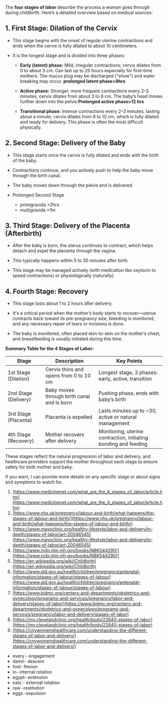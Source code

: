 The **four stages of labor** describe the process a woman goes through during childbirth. Here’s a detailed overview based on medical sources:

## 1. First Stage: Dilation of the Cervix

- This stage begins with the onset of regular uterine contractions and ends when the cervix is fully dilated to about 10 centimeters.
    
- It is the longest stage and is divided into three phases:
    
    - **Early (latent) phase:** Mild, irregular contractions; cervix dilates from 0 to about 3 cm. Can last up to 20 hours especially for first-time mothers. The mucus plug may be discharged ("show") and water breaking may occur. **prolonged latent phase>8hrs**
        
    - **Active phase:** Stronger, more frequent contractions every 2–3 minutes; cervix dilates from about 3 to 8 cm. The baby’s head moves further down into the pelvis.**Prolonged active phase>12 hrs**
        
    - **Transitional phase:** Intense contractions every 2–3 minutes, lasting about a minute; cervix dilates from 8 to 10 cm, which is fully dilated and ready for delivery. This phase is often the most difficult physically.
        

## 2. Second Stage: Delivery of the Baby

- This stage starts once the cervix is fully dilated and ends with the birth of the baby.
    
- Contractions continue, and you actively push to help the baby move through the birth canal.
    
- The baby moves down through the pelvis and is delivered.
- Prolonged Second Stage 
	- primigravida >2hrs
	- multigravida >1hr
    

## 3. Third Stage: Delivery of the Placenta (Afterbirth)

- After the baby is born, the uterus continues to contract, which helps detach and expel the placenta through the vagina.
    
- This typically happens within 5 to 30 minutes after birth.
    
- This stage may be managed actively (with medication like oxytocin to speed contractions) or physiologically (naturally).
    

## 4. Fourth Stage: Recovery

- This stage lasts about 1 to 2 hours after delivery.
    
- It's a critical period when the mother’s body starts to recover—uterus contracts back toward its pre-pregnancy size, bleeding is monitored, and any necessary repair of tears or incisions is done.
    
- The baby is monitored, often placed skin-to-skin on the mother’s chest, and breastfeeding is usually initiated during this time.
    

**Summary Table for the 4 Stages of Labor:**

|Stage|Description|Key Points|
|---|---|---|
|1st Stage (Dilation)|Cervix thins and opens from 0 to 10 cm|Longest stage, 3 phases: early, active, transition|
|2nd Stage (Delivery)|Baby moves through birth canal and is born|Pushing phase, ends with baby’s birth|
|3rd Stage (Placenta)|Placenta is expelled|Lasts minutes up to ~30, active or natural management|
|4th Stage (Recovery)|Mother recovers after delivery|Monitoring, uterine contraction, initiating bonding and feeding|

These stages reflect the natural progression of labor and delivery, and healthcare providers support the mother throughout each stage to ensure safety for both mother and baby.

If you want, I can provide more details on any specific stage or about signs and symptoms to watch for.

1. [https://www.medicinenet.com/what_are_the_4_stages_of_labor/article.htm](https://www.medicinenet.com/what_are_the_4_stages_of_labor/article.htm)
2. [https://www.nhs.uk/pregnancy/labour-and-birth/what-happens/the-stages-of-labour-and-birth/](https://www.nhs.uk/pregnancy/labour-and-birth/what-happens/the-stages-of-labour-and-birth/)
3. [https://www.mayoclinic.org/healthy-lifestyle/labor-and-delivery/in-depth/stages-of-labor/art-20046545](https://www.mayoclinic.org/healthy-lifestyle/labor-and-delivery/in-depth/stages-of-labor/art-20046545)
4. [https://www.ncbi.nlm.nih.gov/books/NBK544290/](https://www.ncbi.nlm.nih.gov/books/NBK544290/)
5. [https://en.wikipedia.org/wiki/Childbirth](https://en.wikipedia.org/wiki/Childbirth)
6. [https://www.qld.gov.au/health/children/pregnancy/antenatal-information/stages-of-labour/stages-of-labour](https://www.qld.gov.au/health/children/pregnancy/antenatal-information/stages-of-labour/stages-of-labour)
7. [https://www.bidmc.org/centers-and-departments/obstetrics-and-gynecology/programs-and-services/pregnancy/labor-and-delivery/stages-of-labor](https://www.bidmc.org/centers-and-departments/obstetrics-and-gynecology/programs-and-services/pregnancy/labor-and-delivery/stages-of-labor)
8. [https://my.clevelandclinic.org/health/body/22640-stages-of-labor](https://my.clevelandclinic.org/health/body/22640-stages-of-labor)
9. [https://cnywomenshealthcare.com/understanding-the-different-stages-of-labor-and-delivery/](https://cnywomenshealthcare.com/understanding-the-different-stages-of-labor-and-delivery/)

- every - engagement
- damn- descent
- fool- flexion
- in- internal rotation
- egypt- extension 
- eats - external rotation 
- raw -restitution
- eggs -expulsion